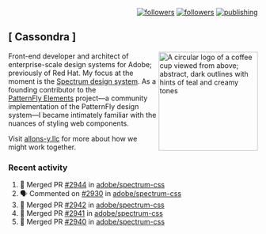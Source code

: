 <p align="right"><a rel="me" href="https://front-end.social/@castastrophe">
    <img alt="followers" title="Follow me on Mastodon" src="https://img.shields.io/mastodon/follow/109297102751309835?domain=https%3A%2F%2Ffront-end.social&label=Follow&logo=mastodon&logoColor=white&style=for-the-badge&labelColor=008080&color=006969"/></a>
  <a href="https://codepen.io/castastrophe/">
    <img alt="followers" title="Follow me on CodePen" src="https://img.shields.io/badge/23-1?color=640464&labelColor=7c007c&style=for-the-badge&logo=codepen&label=Follow"/></a>
<a href="https://castastrophe.medium.com/">
    <img alt="publishing" title="View articles on Medium" src="https://img.shields.io/badge/107-1?color=666&labelColor=444&label=subscribe&logo=medium&logoColor=white&style=for-the-badge"/></a>
</p>

## [&nbsp;Cassondra&nbsp;]

<img align="right" src="https://github-production-user-asset-6210df.s3.amazonaws.com/1840295/253016758-ba468774-1cd3-42c2-8f43-947b5eeb5edf.png" height="200" alt="A circular logo of a coffee cup viewed from above; abstract, dark outlines with hints of teal and creamy tones">

Front-end developer and architect of enterprise-scale design systems for Adobe; previously of Red Hat. My focus at the moment is the [Spectrum design system](https://github.com/adobe/spectrum-css). As a founding contributor to the [PatternFly&nbsp;Elements](https://github.com/patternfly/patternfly-elements) project&mdash;a community implementation of the PatternFly design system&mdash;I became intimately familiar with the nuances of styling web components.

Visit [allons-y.llc](http://allons-y.llc/) for more about how we might work together.

### Recent activity

<!--START_SECTION:activity-->
1. 🎉 Merged PR [#2944](https://github.com/adobe/spectrum-css/pull/2944) in [adobe/spectrum-css](https://github.com/adobe/spectrum-css)
2. 🗣 Commented on [#2930](https://github.com/adobe/spectrum-css/pull/2930#issuecomment-2256086075) in [adobe/spectrum-css](https://github.com/adobe/spectrum-css)
3. 🎉 Merged PR [#2942](https://github.com/adobe/spectrum-css/pull/2942) in [adobe/spectrum-css](https://github.com/adobe/spectrum-css)
4. 🎉 Merged PR [#2941](https://github.com/adobe/spectrum-css/pull/2941) in [adobe/spectrum-css](https://github.com/adobe/spectrum-css)
5. 🎉 Merged PR [#2940](https://github.com/adobe/spectrum-css/pull/2940) in [adobe/spectrum-css](https://github.com/adobe/spectrum-css)
<!--END_SECTION:activity-->
